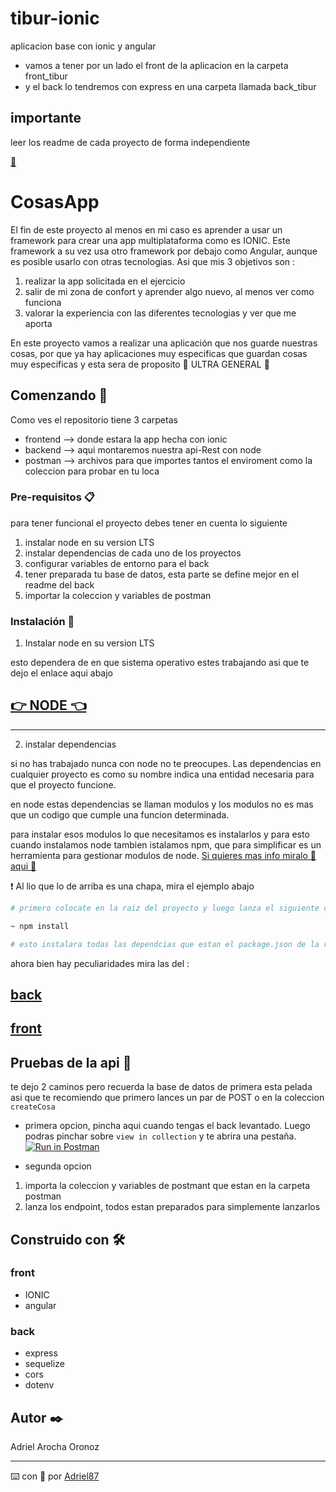 # tibur-ionic
aplicacion base con ionic y angular

- vamos a tener por un lado el front de la aplicacion en la carpeta front_tibur
- y el back lo tendremos con express en una carpeta llamada back_tibur


## importante

leer los readme de cada proyecto de forma independiente

[💄](./front_tibur/readme.md)

# CosasApp

El fin de este proyecto al menos en mi caso es aprender a usar un framework para crear una app multiplataforma como es IONIC. Este framework a su vez usa otro framework por debajo como Angular, aunque es posible usarlo con otras tecnologias. Asi que mis 3 objetivos son :

1. realizar la app solicitada en el ejercicio
2. salir de mi zona de confort y aprender algo nuevo, al menos ver como funciona
3. valorar la experiencia con las diferentes tecnologias y ver que me aporta


En este proyecto vamos a realizar una aplicación que nos guarde nuestras cosas, por que ya hay aplicaciones muy especificas que guardan cosas muy especificas y esta sera de proposito 🦸 ULTRA GENERAL 🦸




## Comenzando 🚀

Como ves el repositorio tiene 3 carpetas

- frontend --> donde estara la app hecha con ionic
- backend --> aqui montaremos nuestra api-Rest con node
- postman --> archivos para que importes tantos el enviroment como la coleccion para probar en tu loca


### Pre-requisitos 📋

para tener funcional el proyecto debes tener en cuenta lo siguiente

1. instalar node en su version LTS
2. instalar dependencias de cada uno de los proyectos
3. configurar variables de entorno para el back
4. tener preparada tu base de datos, esta parte se define mejor en el readme del back
5. importar la coleccion y variables de postman


### Instalación 🔧

1. Instalar node en su version LTS

esto dependera de en que sistema operativo estes trabajando asi que te dejo el enlace aqui abajo

## [👉 NODE 👈](https://nodejs.org/es/)

---

2. instalar dependencias

si no has trabajado nunca con node no te preocupes. Las dependencias en cualquier proyecto es como su nombre indica una entidad necesaria para que el proyecto funcione.

en node estas dependencias se llaman modulos y los modulos no es mas que un codigo que cumple una funcion determinada.

para instalar esos modulos lo que necesitamos es instalarlos y para esto cuando instalamos node tambien istalamos npm, que para simplificar es un herramienta para gestionar modulos de node. [Si quieres mas info miralo 👀 aqui 👀](https://docs.npmjs.com/about-npm)

❗ Al lio que lo de arriba es una chapa, mira el ejemplo abajo

```bash
# primero colocate en la raiz del proyecto y luego lanza el siguiente comando

~ npm install

# esto instalara todas las dependcias que estan el package.json de la raiz del proyecto

```

ahora bien hay peculiaridades mira las del :

## [back](./backend_tibur/readme.md)
## [front](./front_tibur/cosas/readme.md)


## Pruebas de la api 🧪

te dejo 2 caminos pero recuerda la base de datos de primera esta pelada asi que te recomiendo que primero lances un par de POST o en la coleccion `createCosa`

- primera opcion, pincha aqui cuando tengas el back levantado. Luego podras pinchar sobre `view in collection` y te abrira una pestaña.
[![Run in Postman](https://run.pstmn.io/button.svg)](https://app.getpostman.com/run-collection/17204381-45f06cbc-a9a4-454e-ba3a-3f50059bc66c?action=collection%2Ffork&collection-url=entityId%3D17204381-45f06cbc-a9a4-454e-ba3a-3f50059bc66c%26entityType%3Dcollection%26workspaceId%3Da72a82a2-694e-44b1-b16f-f33fab87ebdb#?env%5BCosasEnviroment%5D=W3sia2V5IjoiQkFTSUNfUk9PVCIsInZhbHVlIjoiaHR0cDovL2xvY2FsaG9zdDo4MDgwL2FwaS9jb3NhIiwiZW5hYmxlZCI6dHJ1ZSwidHlwZSI6ImRlZmF1bHQiLCJzZXNzaW9uVmFsdWUiOiJodHRwOi8vbG9jYWxob3N0OjgwODAvYXBpL2Nvc2EiLCJzZXNzaW9uSW5kZXgiOjB9XQ==)

- segunda opcion

1. importa la coleccion y variables de postmant que estan en la carpeta postman
2. lanza los endpoint, todos estan preparados para simplemente lanzarlos




## Construido con 🛠️

### front
- IONIC
- angular

### back
- express
- sequelize
- cors
- dotenv

## Autor ✒️

Adriel Arocha Oronoz

---
⌨️ con 💜 por [Adriel87](https://github.com/adriel87) 


